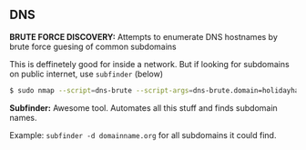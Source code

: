 ## DNS
**BRUTE FORCE DISCOVERY:** 
Attempts to enumerate DNS hostnames by brute force guesing of common subdomains

This is deffinetely good for inside a network. But if looking for subdomains on public internet, use `subfinder` (below)


```sh
$ sudo nmap --script=dns-brute --script-args=dns-brute.domain=holidayhackchallenge.com,dns-brute.threads=6,dns-brute.hostlist=./namelist.txt -sS -p 53
```

**Subfinder:** Awesome tool. Automates all this stuff and finds subdomain names.

Example: `subfinder -d domainname.org` for all subdomains it could find.
